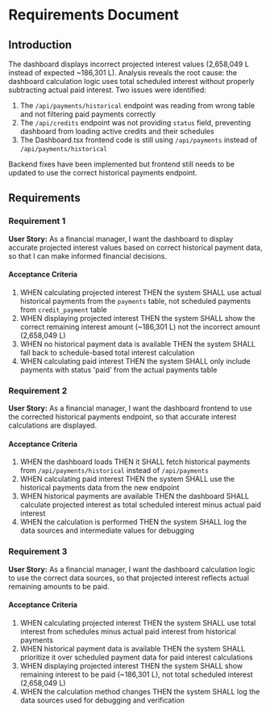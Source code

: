 # Requirements Document

## Introduction

The dashboard displays incorrect projected interest values (2,658,049 L instead of expected ~186,301 L). Analysis reveals the root cause: the dashboard calculation logic uses total scheduled interest without properly subtracting actual paid interest. Two issues were identified:

1. The `/api/payments/historical` endpoint was reading from wrong table and not filtering paid payments correctly
2. The `/api/credits` endpoint was not providing `status` field, preventing dashboard from loading active credits and their schedules
3. The Dashboard.tsx frontend code is still using `/api/payments` instead of `/api/payments/historical`

Backend fixes have been implemented but frontend still needs to be updated to use the correct historical payments endpoint.

## Requirements

### Requirement 1

**User Story:** As a financial manager, I want the dashboard to display accurate projected interest values based on correct historical payment data, so that I can make informed financial decisions.

#### Acceptance Criteria

1. WHEN calculating projected interest THEN the system SHALL use actual historical payments from the `payments` table, not scheduled payments from `credit_payment` table
2. WHEN displaying projected interest THEN the system SHALL show the correct remaining interest amount (~186,301 L) not the incorrect amount (2,658,049 L)
3. WHEN no historical payment data is available THEN the system SHALL fall back to schedule-based total interest calculation
4. WHEN calculating paid interest THEN the system SHALL only include payments with status 'paid' from the actual payments table

### Requirement 2

**User Story:** As a financial manager, I want the dashboard frontend to use the corrected historical payments endpoint, so that accurate interest calculations are displayed.

#### Acceptance Criteria

1. WHEN the dashboard loads THEN it SHALL fetch historical payments from `/api/payments/historical` instead of `/api/payments`
2. WHEN calculating paid interest THEN the system SHALL use the historical payments data from the new endpoint
3. WHEN historical payments are available THEN the dashboard SHALL calculate projected interest as total scheduled interest minus actual paid interest
4. WHEN the calculation is performed THEN the system SHALL log the data sources and intermediate values for debugging

### Requirement 3

**User Story:** As a financial manager, I want the dashboard calculation logic to use the correct data sources, so that projected interest reflects actual remaining amounts to be paid.

#### Acceptance Criteria

1. WHEN calculating projected interest THEN the system SHALL use total interest from schedules minus actual paid interest from historical payments
2. WHEN historical payment data is available THEN the system SHALL prioritize it over scheduled payment data for paid interest calculations
3. WHEN displaying projected interest THEN the system SHALL show remaining interest to be paid (~186,301 L), not total scheduled interest (2,658,049 L)
4. WHEN the calculation method changes THEN the system SHALL log the data sources used for debugging and verification